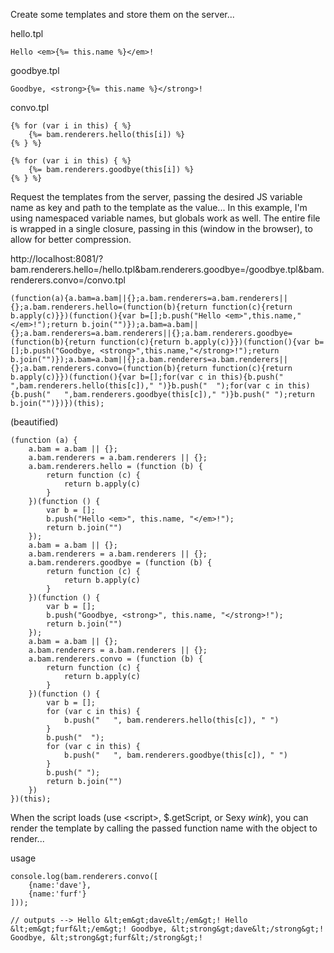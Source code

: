 Create some templates and store them on the server...

hello.tpl

  	Hello <em>{%= this.name %}</em>!

goodbye.tpl

  	Goodbye, <strong>{%= this.name %}</strong>!

convo.tpl

  	{% for (var i in this) { %}
    	{%= bam.renderers.hello(this[i]) %}
  	{% } %}

  	{% for (var i in this) { %}
    	{%= bam.renderers.goodbye(this[i]) %}
  	{% } %}


Request the templates from the server, passing the desired JS variable name as key and path to the template as the value...
In this example, I'm using namespaced variable names, but globals work as well. The entire file is wrapped in a single closure, passing in this (window in the browser), to allow for better compression.

http://localhost:8081/?bam.renderers.hello=/hello.tpl&bam.renderers.goodbye=/goodbye.tpl&bam.renderers.convo=/convo.tpl

  	(function(a){a.bam=a.bam||{};a.bam.renderers=a.bam.renderers||{};a.bam.renderers.hello=(function(b){return function(c){return b.apply(c)}})(function(){var b=[];b.push("Hello <em>",this.name,"</em>!");return b.join("")});a.bam=a.bam||{};a.bam.renderers=a.bam.renderers||{};a.bam.renderers.goodbye=(function(b){return function(c){return b.apply(c)}})(function(){var b=[];b.push("Goodbye, <strong>",this.name,"</strong>!");return b.join("")});a.bam=a.bam||{};a.bam.renderers=a.bam.renderers||{};a.bam.renderers.convo=(function(b){return function(c){return b.apply(c)}})(function(){var b=[];for(var c in this){b.push("   ",bam.renderers.hello(this[c])," ")}b.push("  ");for(var c in this){b.push("   ",bam.renderers.goodbye(this[c])," ")}b.push(" ");return b.join("")})})(this);

(beautified)

	(function (a) {
	    a.bam = a.bam || {};
	    a.bam.renderers = a.bam.renderers || {};
	    a.bam.renderers.hello = (function (b) {
	        return function (c) {
	            return b.apply(c)
	        }
	    })(function () {
	        var b = [];
	        b.push("Hello <em>", this.name, "</em>!");
	        return b.join("")
	    });
	    a.bam = a.bam || {};
	    a.bam.renderers = a.bam.renderers || {};
	    a.bam.renderers.goodbye = (function (b) {
	        return function (c) {
	            return b.apply(c)
	        }
	    })(function () {
	        var b = [];
	        b.push("Goodbye, <strong>", this.name, "</strong>!");
	        return b.join("")
	    });
	    a.bam = a.bam || {};
	    a.bam.renderers = a.bam.renderers || {};
	    a.bam.renderers.convo = (function (b) {
	        return function (c) {
	            return b.apply(c)
	        }
	    })(function () {
	        var b = [];
	        for (var c in this) {
	            b.push("   ", bam.renderers.hello(this[c]), " ")
	        }
	        b.push("  ");
	        for (var c in this) {
	            b.push("   ", bam.renderers.goodbye(this[c]), " ")
	        }
	        b.push(" ");
	        return b.join("")
	    })
	})(this);


When the script loads (use &lt;script&gt;, $.getScript, or Sexy *wink*), you can render the template by calling the passed function name with the object to render...

usage

	console.log(bam.renderers.convo([
	    {name:'dave'},
	    {name:'furf'}
	]));

  	// outputs --> Hello &lt;em&gt;dave&lt;/em&gt;! Hello &lt;em&gt;furf&lt;/em&gt;! Goodbye, &lt;strong&gt;dave&lt;/strong&gt;! Goodbye, &lt;strong&gt;furf&lt;/strong&gt;! 
